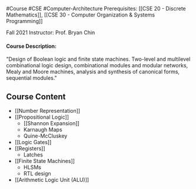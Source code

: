 #Course #CSE #Computer-Architecture 
Prerequisites: [[CSE 20 - Discrete Mathematics]], [[CSE 30 - Computer Organization & Systems Programming]]

Fall 2021
Instructor: Prof. Bryan Chin

#### Course Description: 
"Design of Boolean logic and finite state machines. Two-level and multilevel combinational logic design, combinational modules and modular networks, Mealy and Moore machines, analysis and synthesis of canonical forms, sequential modules."

## Course Content
- [[Number Representation]]
- [[Propositional Logic]]
	- [[Shannon Expansion]]
	- Karnaugh Maps
	- Quine-McCluskey
- [[Logic Gates]]
- [[Registers]]
	- Latches
- [[Finite State Machines]]
	- HLSMs
	- RTL design
- [[Arithmetic Logic Unit (ALU)]]